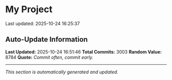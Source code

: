 # My Project


Last updated: 2025-10-24 16:25:37


































































































































































































































































































































































































































































































































































































































































































































































































































































































































































































































































































































































































































































































































































































































































































































































































































































































































































































































































































































































































































































































































































































































































































































































































































































































































































































































































































































































































































































































































































































































































































































































































































































































































































































































































































































## Auto-Update Information

**Last Updated:** 2025-10-24 16:51:46
**Total Commits:** 3003
**Random Value:** 8784
**Quote:** _Commit often, commit early._

---
_This section is automatically generated and updated._
